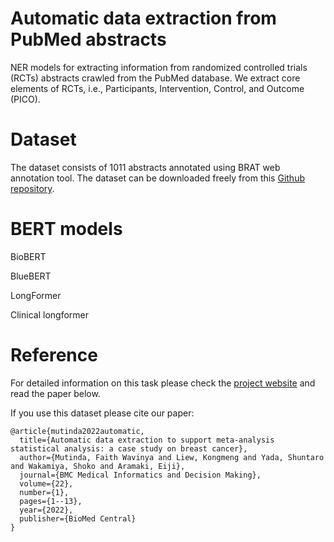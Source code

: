 # Automatic data extraction from PubMed abstracts

NER models for extracting information from randomized controlled trials (RCTs) abstracts crawled from the PubMed database.
We extract core elements of RCTs, i.e., Participants, Intervention, Control, and Outcome (PICO).

# Dataset
The dataset consists of 1011 abstracts annotated using BRAT web annotation tool.
The dataset can be downloaded freely from this <a href="https://github.com/sociocom/PICO-Corpus">Github repository</a>.

# BERT models
BioBERT

BlueBERT

LongFormer

Clinical longformer


# Reference
For detailed information on this task please check the <a href="">project website</a> and read the paper below.

If you use this dataset please cite our paper:
```
@article{mutinda2022automatic,
  title={Automatic data extraction to support meta-analysis statistical analysis: a case study on breast cancer},
  author={Mutinda, Faith Wavinya and Liew, Kongmeng and Yada, Shuntaro and Wakamiya, Shoko and Aramaki, Eiji},
  journal={BMC Medical Informatics and Decision Making},
  volume={22},
  number={1},
  pages={1--13},
  year={2022},
  publisher={BioMed Central}
}
```

